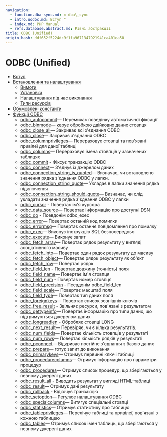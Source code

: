 ```yaml
---
navigation:
  - function.dba-sync.md: « dba\_sync
  - intro.uodbc.md: Вступ "
  - index.md: PHP Manual
  - refs.database.abstract.md: Рівні абстракції
title: ODBC (Unified)
origin_hash: ddf652f5224dc9f1fa9671347921941ca401ea50
---
```

# ODBC (Unified)

-   [Вступ](intro.uodbc.md)
-   [Встановлення та налаштування](uodbc.setup.md)
    -   [Вимоги](uodbc.requirements.md)
    -   [Установка](odbc.installation.md)
    -   [Налаштування під час виконання](odbc.configuration.md)
    -   [Типи ресурсів](uodbc.resources.md)
-   [Обумовлені константи](uodbc.constants.md)
-   [Функції ODBC](ref.uodbc.md)
    -   [odbc\_autocommit](function.odbc-autocommit.md)— Перемикає поведінку автоматичної фіксації
    -   [odbc\_binmode](function.odbc-binmode.md)— керує обробкою двійкових даних стовпця
    -   [odbc\_close\_all](function.odbc-close-all.md)— Закриває всі з'єднання ODBC
    -   [odbc\_close](function.odbc-close.md)— Закриває з'єднання ODBC
    -   [odbc\_columnprivileges](function.odbc-columnprivileges.md)— Перераховує стовпці та пов'язані привілеї для даної таблиці
    -   [odbc\_columns](function.odbc-columns.md)— Перераховує імена стовпців у зазначених таблицях
    -   [odbc\_commit](function.odbc-commit.md) \- Фіксує транзакцію ODBC
    -   [odbc\_connect](function.odbc-connect.md)— З'єднує із джерелом даних
    -   [odbc\_connection\_string\_is\_quoted](function.odbc-connection-string-is-quoted.md)— Визначає, чи встановлено значення рядка з'єднання ODBC у лапки.
    -   [odbc\_connection\_string\_quote](function.odbc-connection-string-quote.md)— Укладає в лапки значення рядка підключення
    -   [odbc\_connection\_string\_should\_quote](function.odbc-connection-string-should-quote.md)— Визначає, чи слід укладати значення рядка з'єднання ODBC у лапки
    -   [odbc\_cursor](function.odbc-cursor.md) \- Повертає ім'я курсора
    -   [odbc\_data\_source](function.odbc-data-source.md)— Повертає інформацію про доступні DSN
    -   [odbc\_do](function.odbc-do.md) \- Псевдонім odbc\_exec
    -   [odbc\_error](function.odbc-error.md)— Повертає останній код помилки
    -   [odbc\_errormsg](function.odbc-errormsg.md)— Повертає останнє повідомлення про помилку
    -   [odbc\_exec](function.odbc-exec.md)— Виконує інструкцію SQL безпосередньо
    -   [odbc\_execute](function.odbc-execute.md)— Виконує запит
    -   [odbc\_fetch\_array](function.odbc-fetch-array.md)— Повертає рядок результату у вигляді асоціативного масиву
    -   [odbc\_fetch\_into](function.odbc-fetch-into.md)— Повертає один рядок результату до масиву
    -   [odbc\_fetch\_object](function.odbc-fetch-object.md)— Повертає рядок результату як об'єкт
    -   [odbc\_fetch\_row](function.odbc-fetch-row.md)— Повертає рядок
    -   [odbc\_field\_len](function.odbc-field-len.md) \- Повертає довжину (точність) поля
    -   [odbc\_field\_name](function.odbc-field-name.md)— Повертає ім'я стовпця
    -   [odbc\_field\_num](function.odbc-field-num.md) \- Повертає номер стовпця
    -   [odbc\_field\_precision](function.odbc-field-precision.md) \- Псевдонім odbc\_field\_len
    -   [odbc\_field\_scale](function.odbc-field-scale.md)— Повертає масштаб поля
    -   [odbc\_field\_type](function.odbc-field-type.md)— Повертає тип даних поля
    -   [odbc\_foreignkeys](function.odbc-foreignkeys.md)— Повертає список зовнішніх ключів
    -   [odbc\_free\_result](function.odbc-free-result.md) \- Звільняє ресурси, пов'язані з результатом
    -   [odbc\_gettypeinfo](function.odbc-gettypeinfo.md)— Повертає інформацію про типи даних, що підтримуються джерелом даних
    -   [odbc\_longreadlen](function.odbc-longreadlen.md) \- Обробляє стовпці LONG
    -   [odbc\_next\_result](function.odbc-next-result.md)— Перевіряє, чи є кілька результатів.
    -   [odbc\_num\_fields](function.odbc-num-fields.md)— Повертає кількість стовпців у результаті
    -   [odbc\_num\_rows](function.odbc-num-rows.md)— Повертає кількість рядків у результаті
    -   [odbc\_pconnect](function.odbc-pconnect.md)— Відкриває постійне з'єднання з базою даних
    -   [odbc\_prepare](function.odbc-prepare.md)— готує запит до виконання
    -   [odbc\_primarykeys](function.odbc-primarykeys.md)— Отримує первинні ключі таблиці
    -   [odbc\_procedurecolumns](function.odbc-procedurecolumns.md)— Отримує інформацію про параметри процедур
    -   [odbc\_procedures](function.odbc-procedures.md)— Отримує список процедур, що зберігаються у певному джерелі даних
    -   [odbc\_result\_all](function.odbc-result-all.md) \- Виводить результат у вигляді HTML-таблиці
    -   [odbc\_result](function.odbc-result.md)— Отримує дані результату
    -   [odbc\_rollback](function.odbc-rollback.md) \- Відкочує транзакцію
    -   [odbc\_setoption](function.odbc-setoption.md)— Регулює налаштування ODBC
    -   [odbc\_specialcolumns](function.odbc-specialcolumns.md)— Витягує спеціальні стовпці
    -   [odbc\_statistics](function.odbc-statistics.md)— Отримує статистику про таблицю
    -   [odbc\_tableprivileges](function.odbc-tableprivileges.md)— Перелічує таблиці та привілеї, пов'язані з кожною таблицею
    -   [odbc\_tables](function.odbc-tables.md)— Отримує список імен таблиць, що зберігаються у певному джерелі даних
